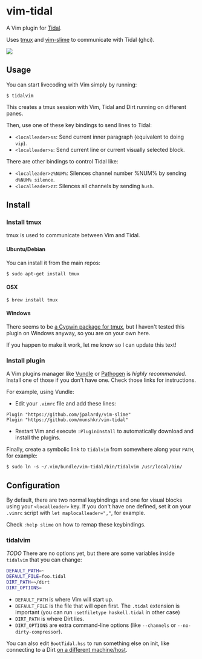 # vim-tidal #

A Vim plugin for [Tidal](https://github.com/yaxu/Tidal).

Uses [tmux](http://tmux.sourceforge.net/) and
[vim-slime](https://github.com/jpalardy/vim-slime) to communicate with
Tidal (ghci).

![](http://i.imgur.com/3aXukEq.png)

## Usage ##

You can start livecoding with Vim simply by running:

    $ tidalvim

This creates a tmux session with Vim, Tidal and Dirt running on different
panes.

Then, use one of these key bindings to send lines to Tidal:

* `<localleader>ss`: Send current inner paragraph (equivalent to doing `vip`).
* `<localleader>s`: Send current line or current visually selected block.

There are other bindings to control Tidal like:

* `<localleader>z%NUM%`: Silences channel number %NUM% by sending `d%NUM% silence`.
* `<localleader>zz`: Silences all channels by sending `hush`.

## Install ##

### Install tmux ###

tmux is used to communicate between Vim and Tidal.

#### Ubuntu/Debian ####

You can install it from the main repos:

    $ sudo apt-get install tmux

#### OSX ####

    $ brew install tmux

#### Windows ####

There seems to be [a Cygwin package for
tmux](https://cygwin.com/cgi-bin2/package-cat.cgi?file=x86%2Ftmux%2Ftmux-1.9a-1&grep=tmux),
but I haven't tested this plugin on Windows anyway, so you are on your own here.

If you happen to make it work, let me know so I can update this text!

### Install plugin ###

A Vim plugins manager like [Vundle](https://github.com/gmarik/Vundle.vim) or
[Pathogen](https://github.com/tpope/vim-pathogen/) is *highly recommended*.
Install one of those if you don't have one.
Check those links for instructions.

For example, using Vundle:

  * Edit your `.vimrc` file and add these lines:

```vim
Plugin "https://github.com/jpalardy/vim-slime"
Plugin "https://github.com/munshkr/vim-tidal"
```

  * Restart Vim and execute `:PluginInstall` to automatically download and
    install the plugins.

Finally, create a symbolic link to `tidalvim` from somewhere along your `PATH`,
for example:

    $ sudo ln -s ~/.vim/bundle/vim-tidal/bin/tidalvim /usr/local/bin/

## Configuration ##

By default, there are two normal keybindings and one for visual blocks using
your `<localleader>` key.  If you don't have one defined, set it on your
`.vimrc` script with `let maplocalleader=","`, for example.

Check `:help slime` on how to remap these keybindings.

### tidalvim ###

*TODO* There are no options yet, but there are some variables inside `tidalvim`
that you can change:

```bash
DEFAULT_PATH=~
DEFAULT_FILE=foo.tidal
DIRT_PATH=~/dirt
DIRT_OPTIONS=
```

* `DEFAULT_PATH` is where Vim will start up.
* `DEFAULT_FILE` is the file that will open first. The `.tidal` extension is
  important (you can run `:setfiletype haskell.tidal` in other case)
* `DIRT_PATH` is where Dirt lies.
* `DIRT_OPTIONS` are extra command-line options (like `--channels` or
  `--no-dirty-compressor`).

You can also edit `BootTidal.hss` to run something else on init, like
connecting to a Dirt [on a different
machine/host](https://github.com/yaxu/Tidal/wiki/Multi-laptop-Tidal).
